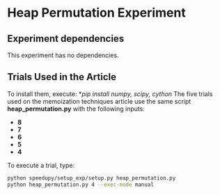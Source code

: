 # Heap Permutation Experiment

## Experiment dependencies
This experiment has no dependencies.

## Trials Used in the Article
To install them, execute: **pip install numpy, scipy, cython*
The five trials used on the memoization techniques article use the same script **heap_permutation.py** with the following inputs:

- **8**
- **7**
- **6**
- **5**
- **4**

To execute a trial, type:

```bash
python speedupy/setup_exp/setup.py heap_permutation.py
python heap_permutation.py 4 --exec-mode manual
```

